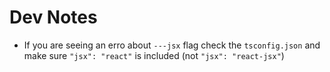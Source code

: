 # Dev Notes
- If you are seeing an erro about `---jsx` flag check the `tsconfig.json` and make sure `"jsx": "react"` is included (not `"jsx": "react-jsx"`)